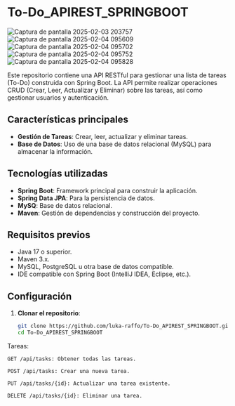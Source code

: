 # To-Do_APIREST_SPRINGBOOT

![Captura de pantalla 2025-02-03 203757](https://github.com/user-attachments/assets/a94c0e66-5470-4cfa-847d-6151dd3510ff)
![Captura de pantalla 2025-02-04 095609](https://github.com/user-attachments/assets/331ff6b1-ef47-4ef8-9ee1-7b7da04d2c8a)
![Captura de pantalla 2025-02-04 095702](https://github.com/user-attachments/assets/dfe5a4a3-8ce1-4fb8-ac27-36df757b218c)
![Captura de pantalla 2025-02-04 095752](https://github.com/user-attachments/assets/c4e4dcf0-75c0-4d21-80e4-69501be0ab5d)
![Captura de pantalla 2025-02-04 095828](https://github.com/user-attachments/assets/a72aff15-6cf5-4bd1-8016-0dd501223884)




Este repositorio contiene una API RESTful para gestionar una lista de tareas (To-Do) construida con Spring Boot. La API permite realizar operaciones CRUD (Crear, Leer, Actualizar y Eliminar) sobre las tareas, así como gestionar usuarios y autenticación.

## Características principales

- **Gestión de Tareas**: Crear, leer, actualizar y eliminar tareas.
- **Base de Datos**: Uso de una base de datos relacional (MySQL) para almacenar la información.

## Tecnologías utilizadas

- **Spring Boot**: Framework principal para construir la aplicación.
- **Spring Data JPA**: Para la persistencia de datos.
- **MySQ**: Base de datos relacional.
- **Maven**: Gestión de dependencias y construcción del proyecto.

## Requisitos previos

- Java 17 o superior.
- Maven 3.x.
- MySQL, PostgreSQL u otra base de datos compatible.
- IDE compatible con Spring Boot (IntelliJ IDEA, Eclipse, etc.).

## Configuración

1. **Clonar el repositorio**:
   ```bash
   git clone https://github.com/luka-raffo/To-Do_APIREST_SPRINGBOOT.git
   cd To-Do_APIREST_SPRINGBOOT


Tareas:

    GET /api/tasks: Obtener todas las tareas.

    POST /api/tasks: Crear una nueva tarea.

    PUT /api/tasks/{id}: Actualizar una tarea existente.

    DELETE /api/tasks/{id}: Eliminar una tarea.
